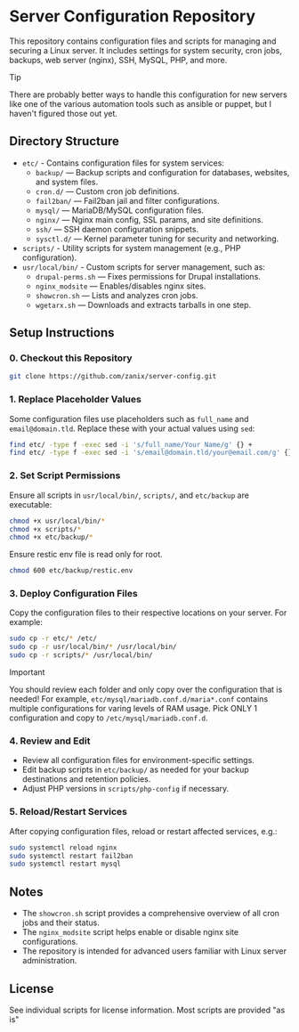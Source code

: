 # Server Configuration Repository

This repository contains configuration files and scripts for managing and securing a Linux server. It includes settings for system security, cron jobs, backups, web server (nginx), SSH, MySQL, PHP, and more.

> [!TIP]
> There are probably better ways to handle this configuration for new servers like one of the various automation tools such as ansible or puppet, but I haven't figured those out yet.

## Directory Structure

- `etc/` - Contains configuration files for system services:
  - `backup/` — Backup scripts and configuration for databases, websites, and system files.
  - `cron.d/` — Custom cron job definitions.
  - `fail2ban/` — Fail2ban jail and filter configurations.
  - `mysql/` — MariaDB/MySQL configuration files.
  - `nginx/` — Nginx main config, SSL params, and site definitions.
  - `ssh/` — SSH daemon configuration snippets.
  - `sysctl.d/` — Kernel parameter tuning for security and networking.
- `scripts/` - Utility scripts for system management (e.g., PHP configuration).
- `usr/local/bin/` - Custom scripts for server management, such as:
  - `drupal-perms.sh` — Fixes permissions for Drupal installations.
  - `nginx_modsite` — Enables/disables nginx sites.
  - `showcron.sh` — Lists and analyzes cron jobs.
  - `wgetarx.sh` — Downloads and extracts tarballs in one step.

## Setup Instructions

### 0. Checkout this Repository

```sh
git clone https://github.com/zanix/server-config.git
```

### 1. Replace Placeholder Values

Some configuration files use placeholders such as `full_name` and `email@domain.tld`.
Replace these with your actual values using `sed`:

```sh
find etc/ -type f -exec sed -i 's/full_name/Your Name/g' {} +
find etc/ -type f -exec sed -i 's/email@domain.tld/your@email.com/g' {} +
```

### 2. Set Script Permissions

Ensure all scripts in `usr/local/bin/`, `scripts/`, and `etc/backup` are executable:

```sh
chmod +x usr/local/bin/*
chmod +x scripts/*
chmod +x etc/backup/*
```

Ensure restic env file is read only for root.

```sh
chmod 600 etc/backup/restic.env
```

### 3. Deploy Configuration Files

Copy the configuration files to their respective locations on your server.
For example:

```sh
sudo cp -r etc/* /etc/
sudo cp -r usr/local/bin/* /usr/local/bin/
sudo cp -r scripts/* /usr/local/bin/
```

> [!IMPORTANT]
> You should review each folder and only copy over the configuration that is needed!
> For example, `etc/mysql/mariadb.conf.d/maria*.conf` contains multiple configurations for varing levels of RAM usage.
> Pick ONLY 1 configuration and copy to `/etc/mysql/mariadb.conf.d`.

### 4. Review and Edit

- Review all configuration files for environment-specific settings.
- Edit backup scripts in `etc/backup/` as needed for your backup destinations and retention policies.
- Adjust PHP versions in `scripts/php-config` if necessary.

### 5. Reload/Restart Services

After copying configuration files, reload or restart affected services, e.g.:

```sh
sudo systemctl reload nginx
sudo systemctl restart fail2ban
sudo systemctl restart mysql
```

## Notes

- The `showcron.sh` script provides a comprehensive overview of all cron jobs and their status.
- The `nginx_modsite` script helps enable or disable nginx site configurations.
- The repository is intended for advanced users familiar with Linux server administration.

## License

See individual scripts for license information. Most scripts are provided "as is"
